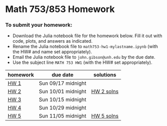 # Math 753/853 Homework

### To submit your homework:
  - Download the Julia notebook file for the homework below. Fill it out with code, plots, and answers as indicated.
  - Rename the Julia notebook file to `math753-hw1-mylastname.ipynb` (with the HW# and name set appropriately). 
  - Email the Julia notebook file to `john.gibson@unh.edu` by the due date.
  - Use the subject line `MATH 753 HW1` (with the HW# set appropriately).


| homework | due date | solutions |
|----------|----------|-----------|
|[HW 1](math753-hw1.ipynb)| Sun 09/17 midnight | |
|[HW 2](math753-hw2.ipynb)| Sun 10/01 midnight | [HW 2 solns](math753-hw2-solns.ipynb) |
|[HW 3](math753-hw3.ipynb)| Sun 10/15 midnight | |
|[HW 4](math753-hw4.ipynb)| Sun 10/29 midnight | |
|[HW 5](math753-hw5.ipynb)| Sun 11/05 midnight | [HW 5 solns](math753-hw5-solns.ipynb) |
